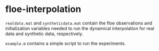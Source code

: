 # floe-interpolation

`realdata.mat` and `syntheticdata.mat` contain the floe observations and initialization variables needed to run the dynamical interpolation for real data and synthetic data, respectively.

`example.m` contains a simple script to run the experiments.
